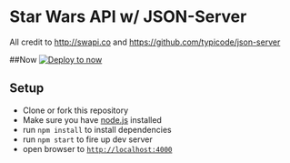 # Star Wars API w/ JSON-Server
All credit to http://swapi.co and https://github.com/typicode/json-server

##Now
[![Deploy to now](https://deploy.now.sh/static/button.svg)](https://deploy.now.sh/?repo=https://github.com/zpnk/hello-world)

## Setup
- Clone or fork this repository
- Make sure you have [node.js](https://nodejs.org/) installed
- run `npm install` to install dependencies
- run `npm start` to fire up dev server
- open browser to [`http://localhost:4000`](http://localhost:4000)
